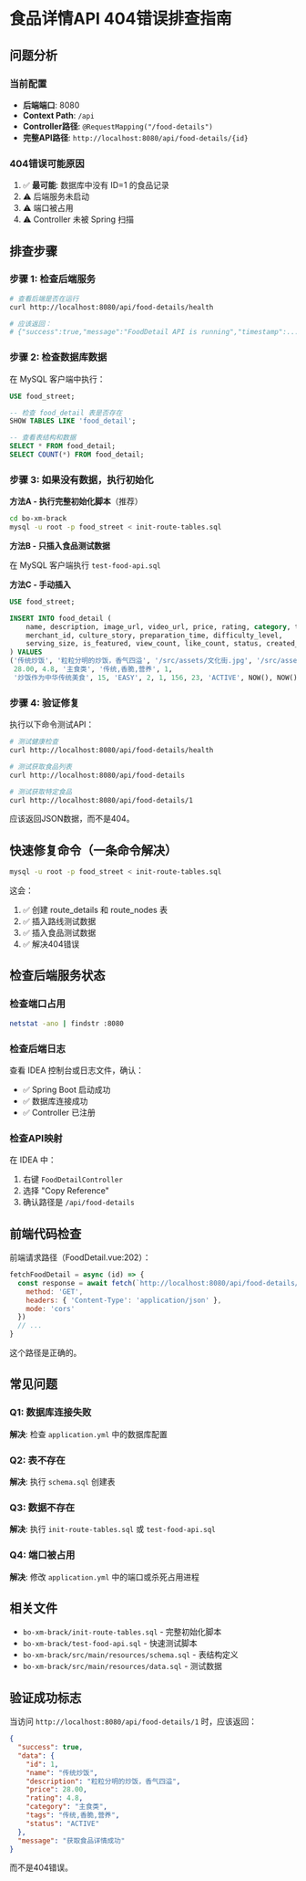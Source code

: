 # 食品详情API 404错误排查指南

## 问题分析

### 当前配置
- **后端端口**: 8080
- **Context Path**: `/api`
- **Controller路径**: `@RequestMapping("/food-details")`
- **完整API路径**: `http://localhost:8080/api/food-details/{id}`

### 404错误可能原因

1. ✅ **最可能**: 数据库中没有 ID=1 的食品记录
2. ⚠️ 后端服务未启动
3. ⚠️ 端口被占用
4. ⚠️ Controller 未被 Spring 扫描

## 排查步骤

### 步骤 1: 检查后端服务

```bash
# 查看后端是否在运行
curl http://localhost:8080/api/food-details/health

# 应该返回：
# {"success":true,"message":"FoodDetail API is running","timestamp":...}
```

### 步骤 2: 检查数据库数据

在 MySQL 客户端中执行：

```sql
USE food_street;

-- 检查 food_detail 表是否存在
SHOW TABLES LIKE 'food_detail';

-- 查看表结构和数据
SELECT * FROM food_detail;
SELECT COUNT(*) FROM food_detail;
```

### 步骤 3: 如果没有数据，执行初始化

**方法A - 执行完整初始化脚本**（推荐）

```bash
cd bo-xm-brack
mysql -u root -p food_street < init-route-tables.sql
```

**方法B - 只插入食品测试数据**

在 MySQL 客户端执行 `test-food-api.sql`

**方法C - 手动插入**

```sql
USE food_street;

INSERT INTO food_detail (
    name, description, image_url, video_url, price, rating, category, tags, 
    merchant_id, culture_story, preparation_time, difficulty_level, 
    serving_size, is_featured, view_count, like_count, status, created_at, updated_at
) VALUES
('传统炒饭', '粒粒分明的炒饭，香气四溢', '/src/assets/文化街.jpg', '/src/assets/炒饭.mp4', 
 28.00, 4.8, '主食类', '传统,香脆,营养', 1, 
 '炒饭作为中华传统美食', 15, 'EASY', 2, 1, 156, 23, 'ACTIVE', NOW(), NOW());
```

### 步骤 4: 验证修复

执行以下命令测试API：

```bash
# 测试健康检查
curl http://localhost:8080/api/food-details/health

# 测试获取食品列表
curl http://localhost:8080/api/food-details

# 测试获取特定食品
curl http://localhost:8080/api/food-details/1
```

应该返回JSON数据，而不是404。

## 快速修复命令（一条命令解决）

```bash
mysql -u root -p food_street < init-route-tables.sql
```

这会：
1. ✅ 创建 route_details 和 route_nodes 表
2. ✅ 插入路线测试数据
3. ✅ 插入食品测试数据
4. ✅ 解决404错误

## 检查后端服务状态

### 检查端口占用
```bash
netstat -ano | findstr :8080
```

### 检查后端日志
查看 IDEA 控制台或日志文件，确认：
- ✅ Spring Boot 启动成功
- ✅ 数据库连接成功
- ✅ Controller 已注册

### 检查API映射
在 IDEA 中：
1. 右键 `FoodDetailController`
2. 选择 "Copy Reference"
3. 确认路径是 `/api/food-details`

## 前端代码检查

前端请求路径（FoodDetail.vue:202）：

```javascript
fetchFoodDetail = async (id) => {
  const response = await fetch(`http://localhost:8080/api/food-details/${id}`, {
    method: 'GET',
    headers: { 'Content-Type': 'application/json' },
    mode: 'cors'
  })
  // ...
}
```

这个路径是正确的。

## 常见问题

### Q1: 数据库连接失败
**解决**: 检查 `application.yml` 中的数据库配置

### Q2: 表不存在
**解决**: 执行 `schema.sql` 创建表

### Q3: 数据不存在
**解决**: 执行 `init-route-tables.sql` 或 `test-food-api.sql`

### Q4: 端口被占用
**解决**: 修改 `application.yml` 中的端口或杀死占用进程

## 相关文件

- `bo-xm-brack/init-route-tables.sql` - 完整初始化脚本
- `bo-xm-brack/test-food-api.sql` - 快速测试脚本
- `bo-xm-brack/src/main/resources/schema.sql` - 表结构定义
- `bo-xm-brack/src/main/resources/data.sql` - 测试数据

## 验证成功标志

当访问 `http://localhost:8080/api/food-details/1` 时，应该返回：

```json
{
  "success": true,
  "data": {
    "id": 1,
    "name": "传统炒饭",
    "description": "粒粒分明的炒饭，香气四溢",
    "price": 28.00,
    "rating": 4.8,
    "category": "主食类",
    "tags": "传统,香脆,营养",
    "status": "ACTIVE"
  },
  "message": "获取食品详情成功"
}
```

而不是404错误。

